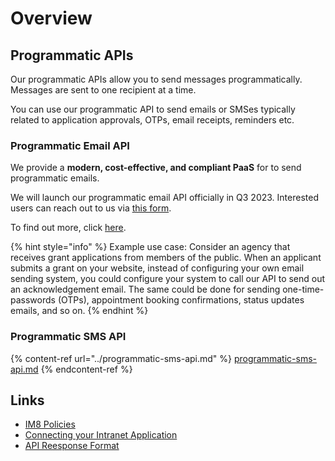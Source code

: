 # Overview

## Programmatic APIs

Our programmatic APIs allow you to send messages programmatically. Messages are sent to one recipient at a time.

You can use our programmatic API to send emails or SMSes typically related to application approvals, OTPs, email receipts, reminders etc.

### Programmatic Email API

We provide a **modern, cost-effective, and compliant PaaS** for to send programmatic emails.

We will launch our programmatic email API officially in Q3 2023. Interested users can reach out to us via [this form](https://go.gov.sg/postmanp-api-wogict).

To find out more, click [here](https://guide.postman.gov.sg/api-guide/programmatic-email-api).

{% hint style="info" %}
Example use case: Consider an agency that receives grant applications from members of the public. When an applicant submits a grant on your website, instead of configuring your own email sending system, you could configure your system to call our API to send out an acknowledgement email. The same could be done for sending one-time-passwords (OTPs), appointment booking confirmations, status updates emails, and so on.
{% endhint %}

### Programmatic SMS API

{% content-ref url="../programmatic-sms-api.md" %}
[programmatic-sms-api.md](../programmatic-sms-api.md)
{% endcontent-ref %}

## Links

* [IM8 Policies](im8-policies.md)
* [Connecting your Intranet Application](connecting-your-intranet-application.md)
* [API Reesponse Format](api-response-format.md)
